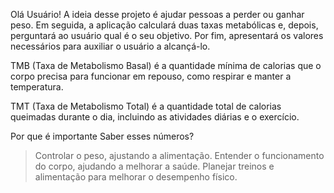 Olá Usuário!
A ideia desse projeto é ajudar pessoas a perder ou ganhar peso.
Em seguida, a aplicação calculará duas taxas metabólicas e, depois, perguntará ao usuário qual é o seu objetivo. Por fim, apresentará os valores necessários para auxiliar o usuário a alcançá-lo.

TMB (Taxa de Metabolismo Basal) é a quantidade mínima de calorias que o corpo precisa para funcionar em repouso, como respirar e manter a temperatura.

TMT (Taxa de Metabolismo Total) é a quantidade total de calorias queimadas durante o dia, incluindo as atividades diárias e o exercício.

Por que é importante Saber esses números?
 > Controlar o peso, ajustando a alimentação.
 > Entender o funcionamento do corpo, ajudando a melhorar a saúde.
 > Planejar treinos e alimentação para melhorar o desempenho físico.
